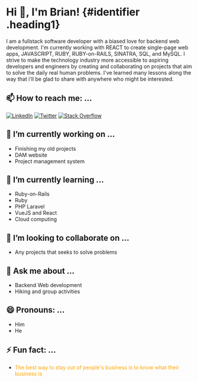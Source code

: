 <style>
  .heading1 {
    color: red;
</style>

# Hi 👋, I'm Brian! {#identifier .heading1}

I am a fullstack software developer with a biased love for backend web development. I'm currently working with REACT to create single-page web apps, JAVASCRIPT, RUBY, RUBY-on-RAILS, SINATRA, SQL, and MySQL. I strive to make the technology industry more accessible to aspiring developers and engineers by creating and collaborating on projects that aim to solve the daily real human problems. I've learned many lessons along the way that i'll be glad to share with anywhere who might be interested.

<!--
**BrianWangila/BrianWangila** is a ✨ _special_ ✨ repository because its `README.md` (this file) appears on your GitHub profile.

Here are some ideas to get you started:

-->
## 📫 How to reach me: ...
[![LinkedIn](https://img.shields.io/badge/linkedin-%230077B5.svg?style=for-the-badge&logo=linkedin&logoColor=white)](https://www.linkedin.com/in/brian-w-wangila/) 
[![Twitter](https://img.shields.io/badge/Twitter-%231DA1F2.svg?style=for-the-badge&logo=Twitter&logoColor=white)]() 
[![Stack Overflow](https://img.shields.io/badge/-Stackoverflow-FE7A16?style=for-the-badge&logo=stack-overflow&logoColor=white)]() 



## 🔭 I’m currently working on ...
- Finishing my old projects
- DAM website
- Project management system

## 🌱 I’m currently learning ...
- Ruby-on-Rails
- Ruby
- PHP Laravel
- VueJS and React
- Cloud computing

## 👯 I’m looking to collaborate on ...
- Any projects that seeks to solve problems

## 💬 Ask me about ...
- Backend Web development
- Hiking and group activities

## 😄 Pronouns: ...
- Him
- He

## ⚡ Fun fact: ...
- <div style="color:orange">The best way to stay out of people's business is to know what their business is</div>

